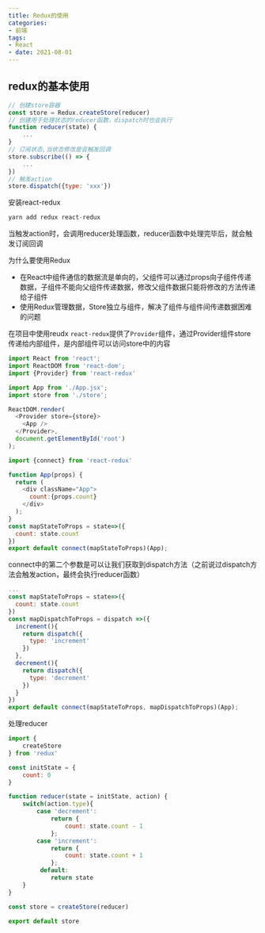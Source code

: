 ```yaml
---
title: Redux的使用
categories: 
- 前端
tags: 
- React 
- date: 2021-08-01
---
```

## redux的基本使用

``` js
// 创建store容器
const store = Redux.createStore(reducer)
// 创建用于处理状态的reducer函数，dispatch时也会执行
function reducer(state) {
    ...
}
// 订阅状态,当状态修改是会触发回调
store.subscribe(() => {
    ...
})
// 触发action
store.dispatch({type: 'xxx'})
```
安装react-redux
``` js
yarn add redux react-redux
```
当触发action时，会调用reducer处理函数，reducer函数中处理完毕后，就会触发订阅回调

为什么要使用Redux
* 在React中组件通信的数据流是单向的，父组件可以通过props向子组件传递数据，子组件不能向父组件传递数据，修改父组件数据只能将修改的方法传递给子组件
* 使用Redux管理数据，Store独立与组件，解决了组件与组件间传递数据困难的问题

在项目中使用reudx
`react-redux`提供了`Provider`组件，通过Provider组件store传递给内部组件，是内部组件可以访问store中的内容

``` js
import React from 'react';
import ReactDOM from 'react-dom';
import {Provider} from 'react-redux'

import App from './App.jsx';
import store from './store';

ReactDOM.render(
  <Provider store={store}>
    <App />
  </Provider>,
  document.getElementById('root')
);
```
``` js
import {connect} from 'react-redux'

function App(props) {
  return (
    <div className="App">
      count:{props.count}
    </div>
  );
}
const mapStateToProps = state=>({
  count: state.count
})
export default connect(mapStateToProps)(App);

```
connect中的第二个参数是可以让我们获取到dispatch方法（之前说过dispatch方法会触发action，最终会执行reducer函数）
``` js
...
const mapStateToProps = state=>({
  count: state.count
})
const mapDispatchToProps = dispatch =>({
  increment(){
    return dispatch({
      type: 'increment'
    })
  },
  decrement(){
    return dispatch({
      type: 'decrement'
    })
  }
})
export default connect(mapStateToProps, mapDispatchToProps)(App);

```
处理reducer
``` js
import {
    createStore
} from 'redux'

const initState = {
    count: 0
}

function reducer(state = initState, action) {
    switch(action.type){
        case 'decrement':
            return {
                count: state.count - 1
            };
        case 'increment':
            return {
                count: state.count + 1
            };
         default:
            return state
    }
}

const store = createStore(reducer)

export default store
```

